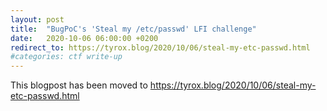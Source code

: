 ```yaml
---
layout: post
title:  "BugPoC's 'Steal my /etc/passwd' LFI challenge"
date:   2020-10-06 06:00:00 +0200
redirect_to: https://tyrox.blog/2020/10/06/steal-my-etc-passwd.html
#categories: ctf write-up
---
```


This blogpost has been moved to https://tyrox.blog/2020/10/06/steal-my-etc-passwd.html